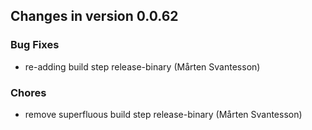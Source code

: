 ## Changes in version 0.0.62

### Bug Fixes

* re-adding build step release-binary (Mårten Svantesson)

### Chores

* remove superfluous build step release-binary (Mårten Svantesson)
